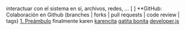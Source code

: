 
interactuar con el sistema en sí, archivos, redes, ...
 [ ] **GitHub: Colaboración en Github (branches | forks | pull requests | code review | tags)
 [1. Preámbulo](#1-preámbulo)
 finalmente karen
 [karencita](https://httpbin.org/redirect-to)
  [gatita bonita](https://google.com/mascotas/karen.jpg)
[developer.js](https://developer.mozilla.org/) 